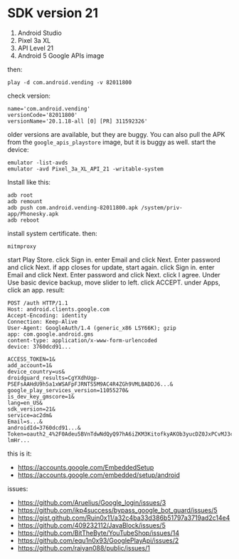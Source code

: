 # SDK version 21

1. Android Studio
2. Pixel 3a XL
3. API Level 21
4. Android 5 Google APIs image

then:

~~~
play -d com.android.vending -v 82011800
~~~

check version:

~~~
name='com.android.vending'
versionCode='82011800'
versionName='20.1.18-all [0] [PR] 311592326'
~~~

older versions are available, but they are buggy. You can also pull the APK from
the `google_apis_playstore` image, but it is buggy as well. start the device:

~~~
emulator -list-avds
emulator -avd Pixel_3a_XL_API_21 -writable-system
~~~

Install like this:

~~~
adb root
adb remount
adb push com.android.vending-82011800.apk /system/priv-app/Phonesky.apk
adb reboot
~~~

install system certificate. then:

~~~
mitmproxy
~~~

start Play Store. click Sign in. enter Email and click Next. Enter password and
click Next. if app closes for update, start again. click Sign in. enter Email
and click Next. Enter password and click Next. click I agree. Under Use basic
device backup, move slider to left. click ACCEPT. under Apps, click an app.
result:

~~~
POST /auth HTTP/1.1
Host: android.clients.google.com
Accept-Encoding: identity
Connection: Keep-Alive
User-Agent: GoogleAuth/1.4 (generic_x86 LSY66K); gzip
app: com.google.android.gms
content-type: application/x-www-form-urlencoded
device: 3760dcd91...

ACCESS_TOKEN=1&
add_account=1&
device_country=us&
droidguard_results=CgYXdhUgp-PSEFsAAHdU9h5a1xWSAFpFJRNTS5M9AC4R4ZGh9VMLBADDJ6...&
google_play_services_version=11055270&
is_dev_key_gmscore=1&
lang=en_US&
sdk_version=21&
service=ac2dm&
Email=s...&
androidId=3760dcd91...&
Token=oauth2_4%2F0Adeu5BVnTdwNdQyQ97hA6iZKM3KitofkyAKOb3yucDZ0JxPCvMJ3c7y-lmHr...
~~~

this is it:

- https://accounts.google.com/EmbeddedSetup
- https://accounts.google.com/embedded/setup/android

issues:

- <https://github.com/Aruelius/Google_login/issues/3>
- <https://github.com/ikp4success/bypass_google_bot_guard/issues/5>
- https://gist.github.com/Ruin0x11/a32c4ba33d386b51797a3719ad2c14e4
- https://github.com/409232112/JavaBlock/issues/5
- https://github.com/BitTheByte/YouTubeShop/issues/14
- https://github.com/equ1n0x93/GooglePlayApi/issues/2
- https://github.com/raiyan088/public/issues/1
